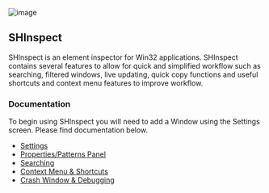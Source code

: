 ![image](/SHInspect/Documentation/images/SHInpsectIcon.png?raw=true)

## SHInspect

SHInspect is an element inspector for Win32 applications. SHInspect contains several features to allow for quick and simplified workflow such as searching, filtered windows, live updating, quick copy functions and useful shortcuts and context menu features to improve workflow.

### Documentation

To begin using SHInspect you will need to add a Window using the Settings screen. Please find documentation below.

* [Settings](https://github.com/Streets-Heaver/SHInspect/blob/main/SHInspect/Documentation/Settings.md)
* [Properties/Patterns Panel](https://github.com/Streets-Heaver/SHInspect/blob/main/SHInspect/Documentation/PropertiesPatternsPanel.md)
* [Searching](https://github.com/Streets-Heaver/SHInspect/blob/main/SHInspect/Documentation/Searching.md)
* [Context Menu & Shortcuts](https://github.com/Streets-Heaver/SHInspect/blob/main/SHInspect/Documentation/ContextMenuShortcuts.md)
* [Crash Window & Debugging](https://github.com/Streets-Heaver/SHInspect/blob/main/SHInspect/Documentation/Debugging.md)